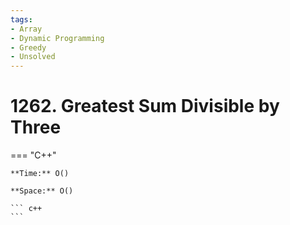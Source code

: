 ```yaml
---
tags:
- Array
- Dynamic Programming
- Greedy
- Unsolved
---
```



# 1262. Greatest Sum Divisible by Three

=== "C++"

    **Time:** O()

    **Space:** O()

    ``` c++
    ```